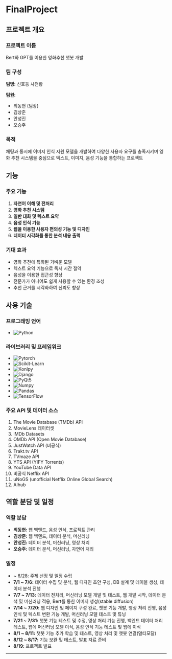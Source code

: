 # FinalProject

## 프로젝트 개요

### 프로젝트 이름
Bert와 GPT를 이용한 영화추천 챗봇 개발

### 팀 구성
**팀명:** 신호등 사천황

**팀원:**
- 최동현 (팀장)
- 김상준
- 안성진
- 오승주

### 목적
채팅과 동시에 이미지 인식 지원 모델을 개발하여 다양한 사용자 요구를 충족시키며 영화 추천 시스템을 중심으로 
텍스트, 이미지, 음성 기능을 통합하는 프로젝트

## 기능

### 주요 기능
1. **자연어 이해 및 전처리**
2. **영화 추천 시스템**
3. **일반 대화 및 텍스트 요약**
4. **음성 인식 기능**
5. **웹을 이용한 사용자 편의성 기능 및 디자인**
6. **데이터 시각화를 통한 분석 내용 출력**

### 기대 효과
- 영화 추천에 특화된 가벼운 모델
- 텍스트 요약 기능으로 독서 시간 절약
- 음성을 이용한 접근성 향상
- 전문가가 아니어도 쉽게 사용할 수 있는 환경 조성
- 추천 근거를 시각화하여 신뢰도 향상

## 사용 기술

### 프로그래밍 언어
- ![Python](https://img.shields.io/badge/Python-3776AB?style=for-the-badge&logo=python&logoColor=white)

### 라이브러리 및 프레임워크
- ![Pytorch](https://img.shields.io/badge/PyTorch-EE4C2C?style=for-the-badge&logo=PyTorch&logoColor=white)
- ![Scikit-Learn](https://img.shields.io/badge/Scikit--Learn-F7931E?style=for-the-badge&logo=scikit-learn&logoColor=white)
- ![Konlpy](https://img.shields.io/badge/Konlpy-0277BD?style=for-the-badge&logo=konlpy&logoColor=white)
- ![Django](https://img.shields.io/badge/Django-092E20?style=for-the-badge&logo=django&logoColor=white)
- ![PyQt5](https://img.shields.io/badge/PyQt5-41CD52?style=for-the-badge&logo=qt&logoColor=white)
- ![Numpy](https://img.shields.io/badge/Numpy-013243?style=for-the-badge&logo=numpy&logoColor=white)
- ![Pandas](https://img.shields.io/badge/Pandas-150458?style=for-the-badge&logo=pandas&logoColor=white)
- ![TensorFlow](https://img.shields.io/badge/TensorFlow-FF6F00?style=for-the-badge&logo=TensorFlow&logoColor=white)

### 주요 API 및 데이터 소스
1. The Movie Database (TMDb) API
2. MovieLens 데이터셋
3. IMDb Datasets
4. OMDb API (Open Movie Database)
5. JustWatch API (비공식)
6. Trakt.tv API
7. TVmaze API
8. YTS API (YIFY Torrents)
9. YouTube Data API
10. 비공식 Netflix API
11. uNoGS (unofficial Netflix Online Global Search)
12. AIhub
    
## 역할 분담 및 일정

### 역할 분담
- **최동현:** 웹 백엔드, 음성 인식, 프로젝트 관리
- **김상준:** 웹 백엔드, 데이터 분석, 머신러닝
- **안성진:** 데이터 분석, 머신러닝, 영상 처리
- **오승주:** 데이터 분석, 머신러닝, 자연어 처리

### 일정
- ~ 6/28: 주제 선정 및 일정 수립
- **7/1 ~ 7/6:** 데이터 수집 및 분석, 웹 디자인 초안 구성, DB 설계 및 테이블 생성, 데이터 분석 진행
- **7/7 ~ 7/13:** 데이터 전처리, 머신러닝 모델 개발 및 테스트, 웹 개발 시작, 데이터 분석 및 머신러닝 적용, Bert를 통한 이미지 생성(stable diffusion)
- **7/14 ~ 7/20:** 웹 디자인 및 페이지 구성 완료, 챗봇 기능 개발, 영상 처리 진행, 음성 인식 및 텍스트 변환 기능 개발, 머신러닝 모델 테스트 및 튜닝
- **7/21 ~ 7/31:** 챗봇 기능 테스트 및 수정, 영상 처리 기능 진행, 백엔드 데이터 처리 테스트, 웹에 머신러닝 모델 이식, 음성 인식 기능 테스트 및 웹에 이식
- **8/1 ~ 8/11:** 챗봇 기능 추가 학습 및 테스트, 영상 처리 및 챗봇 연결(멀티모달)
- **8/12 ~ 8/17:** 기능 보완 및 테스트, 발표 자료 준비
- **8/19:** 프로젝트 발표



---
